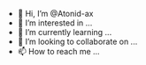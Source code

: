 - 👋 Hi, I’m @Atonid-ax
- 👀 I’m interested in ...
- 🌱 I’m currently learning ...
- 💞️ I’m looking to collaborate on ...
- 📫 How to reach me ...

<!---
Atonid-ax/Atonid-ax is a ✨ special ✨ repository because its `README.md` (this file) appears on your GitHub profile.
You can click the Preview link to take a look at your changes.
--->
